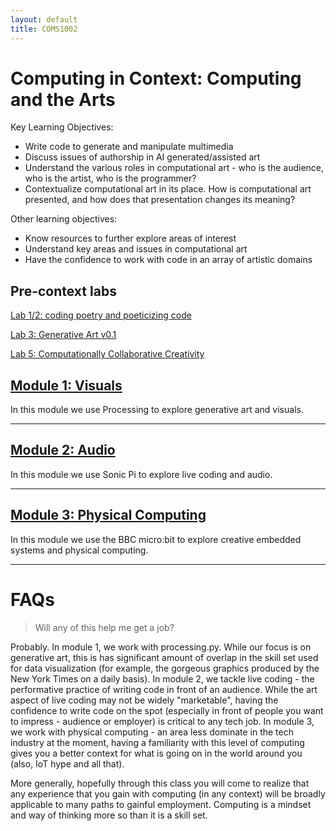 ```yaml
---
layout: default
title: COMS1002
---
```

 
# Computing in Context: Computing and the Arts

Key Learning Objectives:

- Write code to generate and manipulate multimedia
- Discuss issues of authorship in AI generated/assisted art
- Understand the various roles in computational art - who is the audience, who is the artist, who is the programmer?
- Contextualize computational art in its place. How is computational art presented, and how does that presentation changes its meaning?

Other learning objectives:

- Know resources to further explore areas of interest
- Understand key areas and issues in computational art
- Have the confidence to work with code in an array of artistic domains

## Pre-context labs

[Lab 1/2: coding poetry and poeticizing code](/Lab1.md)

[Lab 3: Generative Art v0.1](/Lab3.md)

[Lab 5: Computationally Collaborative Creativity ](/Lab5.md)

## [Module 1: Visuals](./1)

In this module we use Processing to explore generative art and visuals.

<hr>

## [Module 2: Audio](./2)

In this module we use Sonic Pi to explore live coding and audio.

<hr>

## [Module 3: Physical Computing](./3)

In this module we use the BBC micro:bit to explore creative embedded systems and physical computing.

<hr>


# FAQs

> Will any of this help me get a job?

Probably. In module 1, we work with processing.py. While our focus is on generative art, this is has significant amount of overlap in the skill set used for data visualization (for example, the gorgeous graphics produced by the New York Times on a daily basis). In module 2, we tackle live coding - the performative practice of writing code in front of an audience. While the art aspect of live coding may not be widely "marketable", having the confidence to write code on the spot (especially in front of people you want to impress - audience or employer) is critical to any tech job. In module 3, we work with physical computing - an area less dominate in the tech industry at the moment, having a familiarity with this level of computing gives you a better context for what is going on in the world around you (also, IoT hype and all that). 

More generally, hopefully through this class you will come to realize that any experience that you gain with computing (in any context) will be broadly applicable to many paths to gainful employment. Computing is a mindset and way of thinking more so than it is a skill set. 

